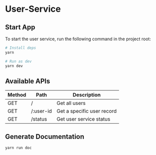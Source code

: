 # User-Service

## Start App

To start the user service, run the following command in the project root:

```sh
# Install deps
yarn

# Run as dev
yarn dev
```

## Available APIs

| Method | Path | Description |
| --- | --- | --- |
| GET | /         | Get all users |
| GET | /:user-id | Get a specific user record |
| GET | /status   | Get user service status |

## Generate Documentation

```sh
yarn run doc
```
